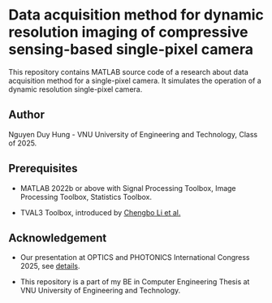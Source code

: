 # Data acquisition method for dynamic resolution imaging of compressive sensing-based single-pixel camera 
This repository contains MATLAB source code of a research about data acquisition method for a single-pixel camera. It simulates the operation of a dynamic resolution single-pixel camera. 

## Author

Nguyen Duy Hung - VNU University of Engineering and Technology, Class of 2025.

## Prerequisites

- MATLAB 2022b or above with Signal Processing Toolbox, Image Processing Toolbox, Statistics Toolbox.

- TVAL3 Toolbox, introduced by [Chengbo Li et al.](https://link.springer.com/article/10.1007/s10589-013-9576-1)

## Acknowledgement
- Our presentation at OPTICS and PHOTONICS International Congress 2025, see [details](https://pub.confit.atlas.jp/en/event/opic2025/presentation/OPTM7-02?mt=login_successful).

- This repository is a part of my BE in Computer Engineering Thesis at VNU University of Engineering and Technology.

